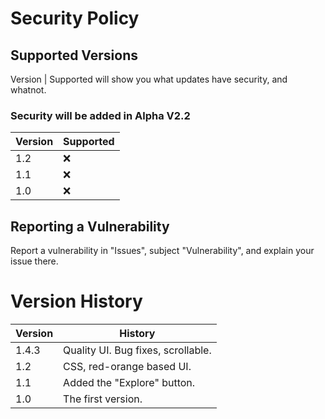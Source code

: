 # Security Policy

## Supported Versions

Version | Supported will show you what updates have security, and whatnot.

### Security will be added in Alpha V2.2

| Version | Supported          |
| ------- | ------------------ |
| 1.2     | :x:                |
| 1.1     | :x:                | 
| 1.0     | :x:                |

## Reporting a Vulnerability

Report a vulnerability in "Issues", subject "Vulnerability", and explain your issue there.

# Version History

| Version | History                             |
| ------- | ----------------------------------- |  
|  1.4.3  |  Quality UI. Bug fixes, scrollable. |                                 
|  1.2    |  CSS, red-orange based UI.          |
|  1.1    |  Added the "Explore" button.        |
|  1.0    |  The first version.                 |

